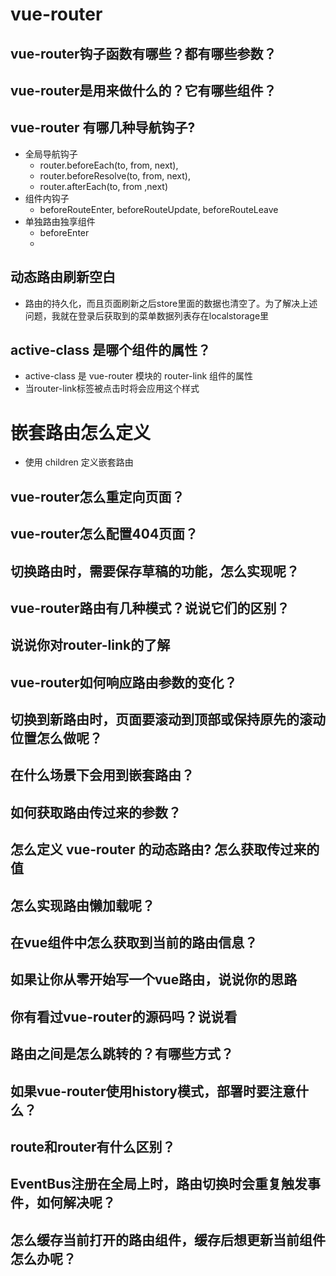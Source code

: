 
# vue-router
## vue-router钩子函数有哪些？都有哪些参数？
## vue-router是用来做什么的？它有哪些组件？

## vue-router 有哪几种导航钩子?
- 全局导航钩子 
  - router.beforeEach(to, from, next),
  - router.beforeResolve(to, from, next),
  - router.afterEach(to, from ,next)
- 组件内钩子 
  - beforeRouteEnter, beforeRouteUpdate, beforeRouteLeave 
- 单独路由独享组件
  - beforeEnter 
  - 


## 动态路由刷新空白
- 路由的持久化，而且页面刷新之后store里面的数据也清空了。为了解决上述问题，我就在登录后获取到的菜单数据列表存在localstorage里


## active-class 是哪个组件的属性？
- active-class 是 vue-router 模块的 router-link 组件的属性
- 当router-link标签被点击时将会应用这个样式

# 嵌套路由怎么定义
- 使用 children 定义嵌套路由

## vue-router怎么重定向页面？
## vue-router怎么配置404页面？
## 切换路由时，需要保存草稿的功能，怎么实现呢？
## vue-router路由有几种模式？说说它们的区别？
## 说说你对router-link的了解
## vue-router如何响应路由参数的变化？

## 切换到新路由时，页面要滚动到顶部或保持原先的滚动位置怎么做呢？

## 在什么场景下会用到嵌套路由？
## 如何获取路由传过来的参数？
## 怎么定义 vue-router 的动态路由? 怎么获取传过来的值
## 怎么实现路由懒加载呢？
## 在vue组件中怎么获取到当前的路由信息？
## 如果让你从零开始写一个vue路由，说说你的思路
## 你有看过vue-router的源码吗？说说看

## 路由之间是怎么跳转的？有哪些方式？
## 如果vue-router使用history模式，部署时要注意什么？
## route和router有什么区别？

## EventBus注册在全局上时，路由切换时会重复触发事件，如何解决呢？
## 怎么缓存当前打开的路由组件，缓存后想更新当前组件怎么办呢？
